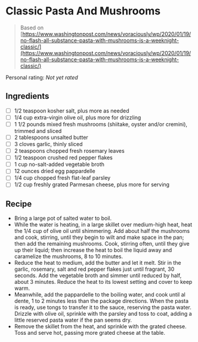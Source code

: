 # Classic Pasta And Mushrooms

> Based on [https://www.washingtonpost.com/news/voraciously/wp/2020/01/19/no-flash-all-substance-pasta-with-mushrooms-is-a-weeknight-classic/](https://www.washingtonpost.com/news/voraciously/wp/2020/01/19/no-flash-all-substance-pasta-with-mushrooms-is-a-weeknight-classic/)

<!-- {cts} rating=0; (User can specify rating on scale of 1-5) -->

Personal rating: *Not yet rated*

<!-- {cte} -->

<!-- {cts} name_image=None; (User can specify image name) -->

<!-- TODO: Capture image -->

<!-- {cte} -->

## Ingredients

- [ ] 1/2 teaspoon kosher salt, plus more as needed
- [ ] 1/4 cup extra-virgin olive oil, plus more for drizzling
- [ ] 1 1/2 pounds mixed fresh mushrooms (shiitake, oyster and/or cremini), trimmed and sliced
- [ ] 2 tablespoons unsalted butter
- [ ] 3 cloves garlic, thinly sliced
- [ ] 2 teaspoons chopped fresh rosemary leaves
- [ ] 1/2 teaspoon crushed red pepper flakes
- [ ] 1 cup no-salt-added vegetable broth
- [ ] 12 ounces dried egg pappardelle
- [ ] 1/4 cup chopped fresh flat-leaf parsley
- [ ] 1/2 cup freshly grated Parmesan cheese, plus more for serving

## Recipe

- Bring a large pot of salted water to boil.
- While the water is heating, in a large skillet over medium-high heat, heat the 1/4 cup of olive oil until shimmering. Add about half the mushrooms and cook, stirring, until they begin to wilt and make space in the pan; then add the remaining mushrooms. Cook, stirring often, until they give up their liquid; then increase the heat to boil the liquid away and caramelize the mushrooms, 8 to 10 minutes.
- Reduce the heat to medium, add the butter and let it melt. Stir in the garlic, rosemary, salt and red pepper flakes just until fragrant, 30 seconds. Add the vegetable broth and simmer until reduced by half, about 3 minutes. Reduce the heat to its lowest setting and cover to keep warm.
- Meanwhile, add the pappardelle to the boiling water, and cook until al dente, 1 to 2 minutes less than the package directions. When the pasta is ready, use tongs to transfer it to the sauce, reserving the pasta water. Drizzle with olive oil, sprinkle with the parsley and toss to coat, adding a little reserved pasta water if the pan seems dry.
- Remove the skillet from the heat, and sprinkle with the grated cheese. Toss and serve hot, passing more grated cheese at the table.

